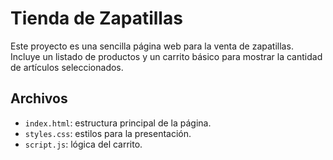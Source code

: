 # Tienda de Zapatillas

Este proyecto es una sencilla página web para la venta de zapatillas. Incluye un listado de productos y un carrito básico para mostrar la cantidad de artículos seleccionados.

## Archivos
- `index.html`: estructura principal de la página.
- `styles.css`: estilos para la presentación.
- `script.js`: lógica del carrito.
